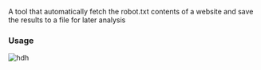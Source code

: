 A tool that automatically fetch the robot.txt contents of a website and save the results to a file for later analysis
### Usage
![hdh](/home/wizard/Music/robot.png)
